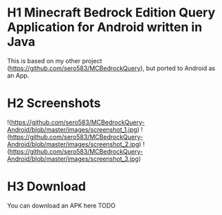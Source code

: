 # H1 Minecraft Bedrock Edition Query Application for Android written in Java
This is based on my other project (https://github.com/sero583/MCBedrockQuery), but ported to Android as an App.
# H2 Screenshots
!(https://github.com/sero583/MCBedrockQuery-Android/blob/master/images/screenshot_1.jpg)
!(https://github.com/sero583/MCBedrockQuery-Android/blob/master/images/screenshot_2.jpg)
!(https://github.com/sero583/MCBedrockQuery-Android/blob/master/images/screenshot_3.jpg)
# H3 Download
You can download an APK here TODO
